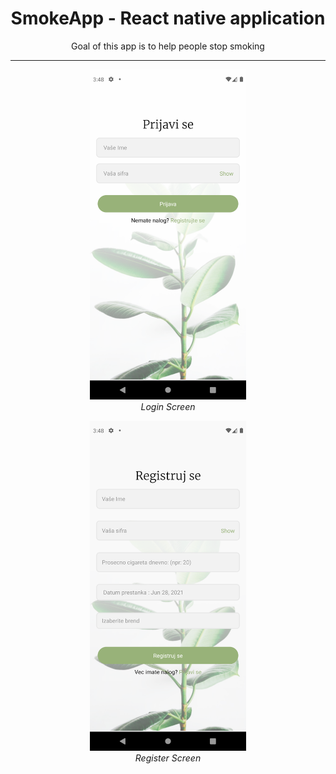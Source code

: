 <h1 align="center">SmokeApp - React native application</h1>
<p align="center">Goal of this app is to help people stop smoking</p>
<hr />

<div style=float:'right'>

<p align="center">
  <img src="Screenshots/Login.png" alt="Login screenshot" width="250px"/>
  <br>
  <i>Login Screen</i>
  <br>
</p>
  
  </div>

<p align="center">
  <img src="Screenshots/Register.png" alt="Login screenshot" width="250px"/>
  <br>
  <i>Register Screen</i>
  <br>
</p>
